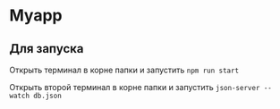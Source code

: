 # Myapp

## Для запуска

Открыть терминал в корне папки и запустить `npm run start`

Открыть второй терминал в корне папки и запустить `json-server --watch db.json`



